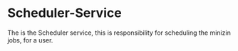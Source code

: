 # Scheduler-Service
The is the Scheduler service, this is responsibility for scheduling the minizin jobs, for a user. 
